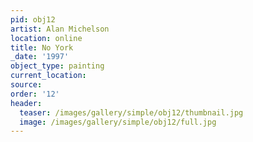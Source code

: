 ```yaml
---
pid: obj12
artist: Alan Michelson
location: online
title: No York
_date: '1997'
object_type: painting
current_location:
source:
order: '12'
header:
  teaser: /images/gallery/simple/obj12/thumbnail.jpg
  image: /images/gallery/simple/obj12/full.jpg
---
```

